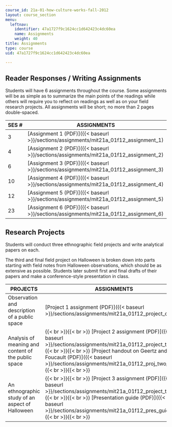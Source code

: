 ```yaml
---
course_id: 21a-01-how-culture-works-fall-2012
layout: course_section
menu:
  leftnav:
    identifier: 47a1727f9c1624cc1d642423c4dc60ea
    name: Assignments
    weight: 40
title: Assignments
type: course
uid: 47a1727f9c1624cc1d642423c4dc60ea

---
```


Reader Responses / Writing Assignments
--------------------------------------

Students will have 6 assignments throughout the course. Some assignments will be as simple as to summarize the main points of the readings while others will require you to reflect on readings as well as on your field research projects. All assignments will be short; no more than 2 pages double-spaced.

| SES # | ASSIGNMENTS |
| --- | --- |
| 3 | [Assignment 1 (PDF)]({{< baseurl >}}/sections/assignments/mit21a_01f12_assignment_1) |
| 4 | [Assignment 2 (PDF)]({{< baseurl >}}/sections/assignments/mit21a_01f12_assignment_2) |
| 6 | [Assignment 3 (PDF)]({{< baseurl >}}/sections/assignments/mit21a_01f12_assignment_3) |
| 10 | [Assignment 4 (PDF)]({{< baseurl >}}/sections/assignments/mit21a_01f12_assignment_4) |
| 12 | [Assignment 5 (PDF)]({{< baseurl >}}/sections/assignments/mit21a_01f12_assignment_5) |
| 23 | [Assignment 6 (PDF)]({{< baseurl >}}/sections/assignments/mit21a_01f12_assignment_6) 

Research Projects
-----------------

Students will conduct three ethnographic field projects and write analytical papers on each.

The third and final field project on Halloween is broken down into parts starting with field notes from Halloween observations, which should be as extensive as possible. Students later submit first and final drafts of their papers and make a conference-style presentation in class.

| PROJECTS | ASSIGNMENTS |
| --- | --- |
| Observation and description of a public space | [Project 1 assignment (PDF)]({{< baseurl >}}/sections/assignments/mit21a_01f12_project_one) |
| Analysis of meaning and content of the public space |  {{< br >}}{{< br >}} [Project 2 assignment (PDF)]({{< baseurl >}}/sections/assignments/mit21a_01f12_project_two) {{< br >}}{{< br >}} [Project handout on Geertz and Foucault (PDF)]({{< baseurl >}}/sections/assignments/mit21a_01f12_proj_two_hand) {{< br >}}{{< br >}}  |
| An ethnographic study of an aspect of Halloween |  {{< br >}}{{< br >}} [Project 3 assignment (PDF)]({{< baseurl >}}/sections/assignments/mit21a_01f12_project_three) {{< br >}}{{< br >}} [Presentation guide (PDF)]({{< baseurl >}}/sections/assignments/mit21a_01f12_pres_guide) {{< br >}}{{< br >}}